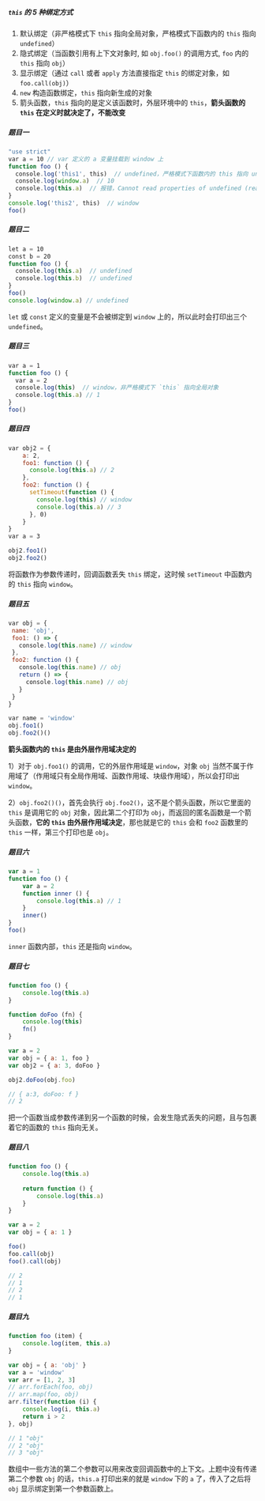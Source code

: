 ##### `this` 的 5 种绑定方式

1. 默认绑定（非严格模式下 `this` 指向全局对象，严格模式下函数内的 `this` 指向 `undefined`）
2. 隐式绑定（当函数引用有上下文对象时, 如 `obj.foo()` 的调用方式, `foo` 内的 `this` 指向 `obj`）
3. 显示绑定（通过 `call` 或者 `apply` 方法直接指定 `this` 的绑定对象，如 `foo.call(obj)`）
4. `new` 构造函数绑定，`this` 指向新生成的对象
5. 箭头函数，`this` 指向的是定义该函数时，外层环境中的 `this`，**箭头函数的 `this` 在定义时就决定了，不能改变**

##### 题目一

```js
"use strict"
var a = 10 // var 定义的 a 变量挂载到 window 上
function foo () {
  console.log('this1', this)  // undefined，严格模式下函数内的 this 指向 undefined
  console.log(window.a)  // 10
  console.log(this.a)  // 报错，Cannot read properties of undefined (reading 'a')
}
console.log('this2', this)  // window
foo()
```

##### 题目二

```js
let a = 10
const b = 20
function foo () {
  console.log(this.a)  // undefined
  console.log(this.b)  // undefined
}  
foo()
console.log(window.a) // undefined
```

`let` 或 `const` 定义的变量是不会被绑定到 `window` 上的，所以此时会打印出三个 `undefined`。

##### 题目三

```js
var a = 1  
function foo () {  
  var a = 2  
  console.log(this)  // window，非严格模式下 `this` 指向全局对象  
  console.log(this.a) // 1  
}  
foo()
```

##### 题目四

```js
var obj2 = {
	a: 2,
	foo1: function () {
	  console.log(this.a) // 2
	},
	foo2: function () {
	  setTimeout(function () {
		console.log(this) // window
		console.log(this.a) // 3
	  }, 0)
	}
}
var a = 3

obj2.foo1()
obj2.foo2()
```

将函数作为参数传递时，回调函数丢失 `this` 绑定，这时候 `setTimeout` 中函数内的 `this` 指向 `window`。

##### 题目五

```js
var obj = {
 name: 'obj',
 foo1: () => {
   console.log(this.name) // window
 },
 foo2: function () {
   console.log(this.name) // obj
   return () => {
     console.log(this.name) // obj
   }
 }
}

var name = 'window'  
obj.foo1()  
obj.foo2()()
```

**箭头函数内的 `this` 是由外层作用域决定的**

1）对于 `obj.foo1()` 的调用，它的外层作用域是 `window`，对象 `obj` 当然不属于作用域了（作用域只有全局作用域、函数作用域、块级作用域），所以会打印出 `window`。

2）`obj.foo2()()`，首先会执行 `obj.foo2()`，这不是个箭头函数，所以它里面的 `this` 是调用它的 `obj` 对象，因此第二个打印为 `obj`，而返回的匿名函数是一个箭头函数，**它的 `this` 由外层作用域决定**，那也就是它的 `this` 会和 `foo2` 函数里的 `this` 一样，第三个打印也是 `obj`。

##### 题目六

```js
var a = 1
function foo () {
	var a = 2
	function inner () {
		console.log(this.a) // 1
	}
	inner()
}
foo()
```

`inner` 函数内部，`this` 还是指向 `window`。

##### 题目七

```js
function foo () {
	console.log(this.a)
}

function doFoo (fn) {
	console.log(this)
	fn()
}

var a = 2
var obj = { a: 1, foo }
var obj2 = { a: 3, doFoo }

obj2.doFoo(obj.foo)

// { a:3, doFoo: f }
// 2
```

把一个函数当成参数传递到另一个函数的时候，会发生隐式丢失的问题，且与包裹着它的函数的 `this` 指向无关。

##### 题目八

```js
function foo () {
	console.log(this.a)
	
	return function () {
		console.log(this.a) 
	} 
}

var a = 2
var obj = { a: 1 }

foo()
foo.call(obj)
foo().call(obj)

// 2
// 1
// 2
// 1
```

##### 题目九

```js
function foo (item) {
	console.log(item, this.a) 
}

var obj = { a: 'obj' } 
var a = 'window' 
var arr = [1, 2, 3]
// arr.forEach(foo, obj)
// arr.map(foo, obj)
arr.filter(function (i) {
	console.log(i, this.a)
	return i > 2 
}, obj)

// 1 "obj"
// 2 "obj"
// 3 "obj"
```

数组中一些方法的第二个参数可以用来改变回调函数中的上下文。上题中没有传递第二个参数 `obj` 的话，`this.a` 打印出来的就是 `window` 下的 `a` 了，传入了之后将 `obj` 显示绑定到第一个参数函数上。